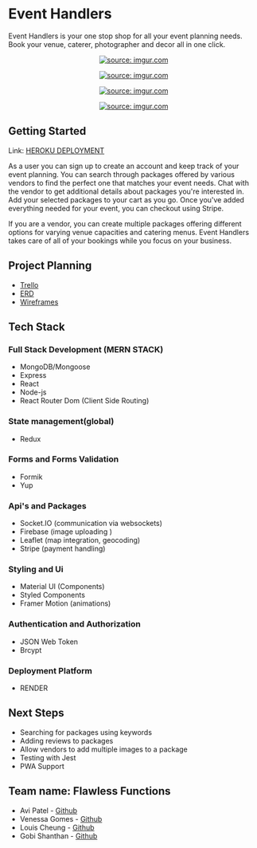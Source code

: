 # Event Handlers

Event Handlers is your one stop shop for all your event planning needs. Book your venue, caterer, photographer and decor all in one click.

											
<p align="center" width="100%">
   <a href="https://i.imgur.com/4EmAnOe.png"><img src="https://i.imgur.com/4EmAnOe.png" title="source: imgur.com" /></a>
</p>


<p align="center" width="100%">
<a href="https://i.imgur.com/nJ3p1Zo.png"><img src="https://i.imgur.com/nJ3p1Zo.png" title="source: imgur.com" /></a>
</p>

<p align="center" width="100%">
<a href="https://i.imgur.com/5Oxz0C0.png"><img src="https://i.imgur.com/5Oxz0C0.png" title="source: imgur.com" /></a>
</p>


<p align="center" width="100%">
<a href="https://i.imgur.com/k8lN0pq.png"><img src="https://i.imgur.com/k8lN0pq.png" title="source: imgur.com" /></a>
</p>



## Getting Started

Link: [HEROKU DEPLOYMENT](https://eventhandlers8.onrender.com)

As a user you can sign up to create an account and keep track of your event planning. You can search through packages offered by various vendors to find the perfect one that matches your event needs. Chat with the vendor to get additional details about packages you're interested in. Add your selected packages to your cart as you go. Once you've added everything needed for your event, you can checkout using Stripe.

If you are a vendor, you can create multiple packages offering different options for varying venue capacities and catering menus. Event Handlers takes care of all of your bookings while you focus on your business.


## Project Planning

- [Trello](https://trello.com/b/dEpoDYlZ/project-4-party-app)
- [ERD](https://lucid.app/lucidchart/09b43e34-e726-4943-ac1b-ff96e594ba1c/edit?invitationId=inv_75a95828-cc10-4be5-86a5-1bbfbb9b2e40&referringApp=slack&page=0_0#)
- [Wireframes](https://www.figma.com/file/oZZbXwXHre1S6jrU04Pgi1/Project-4--Event-Handlers?node-id=0%3A1)

## Tech Stack

### Full Stack Development (MERN STACK)
- MongoDB/Mongoose
- Express
- React
- Node-js
- React Router Dom (Client Side Routing)

### State management(global)
- Redux

### Forms and Forms Validation
- Formik
- Yup

### Api's and Packages
- Socket.IO (communication via websockets)
- Firebase (image uploading )
- Leaflet (map integration, geocoding)
- Stripe (payment handling)

### Styling and Ui
- Material UI (Components)
- Styled Components
- Framer Motion (animations)

### Authentication and Authorization
- JSON Web Token
- Brcypt

### Deployment Platform
- RENDER

## Next Steps

- Searching for packages using keywords
- Adding reviews to packages
- Allow vendors to add multiple images to a package
- Testing with Jest
- PWA Support


## Team name: Flawless Functions
- Avi Patel - [Github](https://github.com/patel-avi)
- Venessa Gomes  - [Github](https://github.com/Venessagomes)
- Louis Cheung - [Github](https://github.com/louischeung1990)
- Gobi Shanthan - [Github](https://github.com/GobiShanthan)